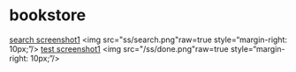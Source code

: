 # bookstore
[search screenshot1](ss/search.png)
<img src="ss/search.png"raw=true style=“margin-right: 10px;”/>
[test screenshot1](ss/done.png)
<img src="/ss/done.png"raw=true style=“margin-right: 10px;”/>

